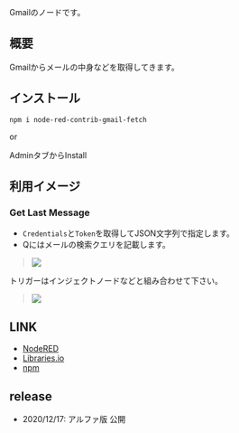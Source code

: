 Gmailのノードです。

## 概要

Gmailからメールの中身などを取得してきます。

## インストール

```
npm i node-red-contrib-gmail-fetch
```

or

AdminタブからInstall

## 利用イメージ

### Get Last Message

* `Credentials`と`Token`を取得してJSON文字列で指定します。
* Qにはメールの検索クエリを記載します。

> ![](https://i.gyazo.com/90507acbd519c3eb8104cbc0fd4a0ad1.png)

トリガーはインジェクトノードなどと組み合わせて下さい。

> ![](https://i.gyazo.com/0fbd32904452f18885d2948b1e19297f.png)

## LINK

* [NodeRED](https://flows.nodered.org/node/node-red-contrib--gmail-fetch)
* [Libraries.io](https://libraries.io/npm/node-red-contrib--gmail-fetch)
* [npm](https://www.npmjs.com/package/node-red-contrib-gmail-fetch)

## release

* 2020/12/17: アルファ版 公開